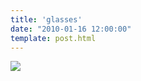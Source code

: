 ```yaml
---
title: 'glasses'
date: "2010-01-16 12:00:00"
template: post.html
---
```


![](http://slowtheory.openphoto.me.s3.amazonaws.com/custom/201001/IMG_1994-331b3f_600x600.jpg)